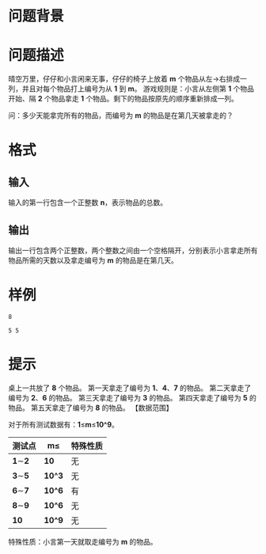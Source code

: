 # 问题背景

# 问题描述

晴空万里，仔仔和小言闲来无事，仔仔的椅子上放着 **m** 个物品从左->右排成一列，并且对每个物品打上编号为从 **1** 到 **m**。
游戏规则是：小言从左侧第 **1** 个物品开始、隔 **2** 个物品拿走 **1** 个物品。剩下的物品按原先的顺序重新排成一列。

问：多少天能拿完所有的物品，而编号为 **m** 的物品是在第几天被拿走的？

# 格式

## 输入

输入的第一行包含一个正整数 **n**，表示物品的总数。

## 输出

输出一行包含两个正整数，两个整数之间由一个空格隔开，分别表示小言拿走所有物品所需的天数以及拿走编号为 **m** 的物品是在第几天。

# 样例

```input1
8
```

```output1
5 5
```

# 提示

桌上一共放了 **8** 个物品。
第一天拿走了编号为 **1**、**4**、**7** 的物品。
第二天拿走了编号为 **2**、**6** 的物品。
第三天拿走了编号为 **3** 的物品。
第四天拿走了编号为 **5** 的物品。
第五天拿走了编号为 **8** 的物品。
【数据范围】

对于所有测试数据有：**1**≤**m**≤**10^9**。

| 测试点           | **m**≤    | 特殊性质 |
| ------------------ | ---------------- | ---------- |
|**1**∼**2** | **10**       | 无       |
| **3**∼**5** | **10^3** | 无       |
|**6**∼**7** | **10^6** | 有       |
| **8**∼**9** | **10^6** | 无       |
| **10**         | **10^9** | 无       |

特殊性质：小言第一天就取走编号为 **m** 的物品。

